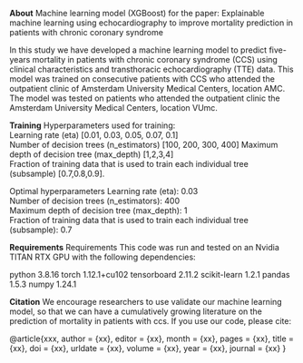 **About**
Machine learning model (XGBoost) for the paper:
Explainable machine learning using echocardiography to improve mortality prediction in patients with chronic coronary syndrome

In this study we have developed a machine learning model to predict five-years mortality in patients with chronic coronary syndrome (CCS) using clinical characteristics and transthoracic echocardiography (TTE) data.
This model was trained on consecutive patients with CCS who attended the outpatient clinic of Amsterdam University Medical Centers, location AMC.
The model was tested on patients who attended the outpatient clinic the Amsterdam University Medical Centers, location VUmc.

**Training**
Hyperparameters used for training:            
Learning rate (eta)	[0.01, 0.03, 0.05, 0.07, 0.1]	        
Number of decision trees (n_estimators)	[100, 200, 300, 400]
Maximum depth of decision tree (max_depth)	[1,2,3,4]	   
Fraction of training data that is used to train each individual tree (subsample)	[0.7,0.8,0.9].

Optimal hyperparameters
Learning rate (eta):                                                      0.03  
Number of decision trees (n_estimators):	                                                  400  
Maximum depth of decision tree (max_depth):                                                           1  
Fraction of training data that is used to train each individual tree (subsample):               0.7  

**Requirements**
Requirements
This code was run and tested on an Nvidia TITAN RTX GPU with the following dependencies:

python 3.8.16
torch 1.12.1+cu102
tensorboard 2.11.2
scikit-learn 1.2.1
pandas 1.5.3
numpy 1.24.1

**Citation**
We encourage researchers to use validate our machine learning model, so that we can have a cumulatively growing literature on the prediction of mortality in patients with ccs. If you use our code, please cite:

@article{xxx,
  author = {xx},
  editor = {xx},
  month = {xx},
  pages = {xx},
  title = {xx},
  doi = {xx},
  urldate = {xx},
  volume = {xx},
  year = {xx},
  journal = {xx}
} 
